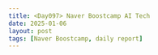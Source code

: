 ```yaml
---
title: <Day097> Naver Boostcamp AI Tech
date: 2025-01-06
layout: post
tags: [Naver Boostcamp, daily report]
---
```


